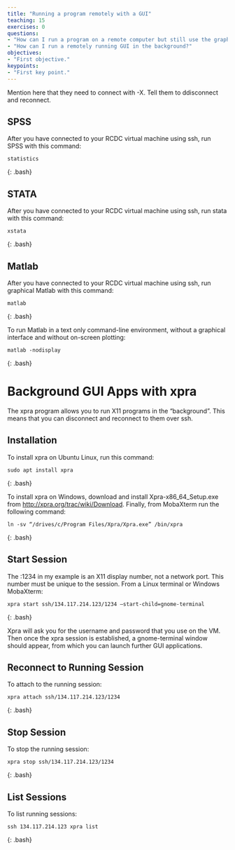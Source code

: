 ```yaml
---
title: "Running a program remotely with a GUI"
teaching: 15
exercises: 0
questions:
- "How can I run a program on a remote computer but still use the graphical user interface that I'm used to?"
- "How can I run a remotely running GUI in the background?"
objectives:
- "First objective."
keypoints:
- "First key point."
---
```


Mention here that they need to connect with -X. Tell them to ddisconnect and reconnect.

## SPSS

After you have connected to your RCDC virtual machine using ssh, run SPSS with this command:

~~~
statistics
~~~
{: .bash}

## STATA

After you have connected to your RCDC virtual machine using ssh, run stata with this command:

~~~
xstata
~~~
{: .bash}

## Matlab

After you have connected to your RCDC virtual machine using ssh, run graphical Matlab with this command:

~~~
matlab
~~~
{: .bash}

To run Matlab in a text only command-line environment, without a graphical interface and without on-screen plotting:

~~~
matlab -nodisplay
~~~
{: .bash}

# Background GUI Apps with xpra

The xpra program allows you to run X11 programs in the “background”.  This means that you can disconnect and reconnect to them over ssh.

## Installation

To install xpra on Ubuntu Linux, run this command:

~~~
sudo apt install xpra
~~~
{: .bash}

To install xpra on Windows, download and install Xpra-x86_64_Setup.exe from http://xpra.org/trac/wiki/Download.  Finally, from MobaXterm run the following command:

~~~
ln -sv “/drives/c/Program Files/Xpra/Xpra.exe” /bin/xpra
~~~
{: .bash}

## Start Session

The :1234 in my example is an X11 display number, not a network port. This number must be unique to the session. From a Linux terminal or Windows MobaXterm:

~~~
xpra start ssh/134.117.214.123/1234 –start-child=gnome-terminal
~~~
{: .bash}

Xpra will ask you for the username and password that you use on the VM.  Then once the xpra session is established, a gnome-terminal window should appear, from which you can launch further GUI applications.

## Reconnect to Running Session

To attach to the running session:

~~~
xpra attach ssh/134.117.214.123/1234
~~~
{: .bash}

## Stop Session

To stop the running session:

~~~
xpra stop ssh/134.117.214.123/1234
~~~
{: .bash}

## List Sessions

To list running sessions:

~~~
ssh 134.117.214.123 xpra list
~~~
{: .bash}
